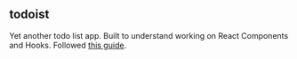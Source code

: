 ## todoist

Yet another todo list app. Built to understand working on React Components and Hooks. Followed [this guide](https://ibaslogic.com/blog/react-tutorial-for-beginners/).
